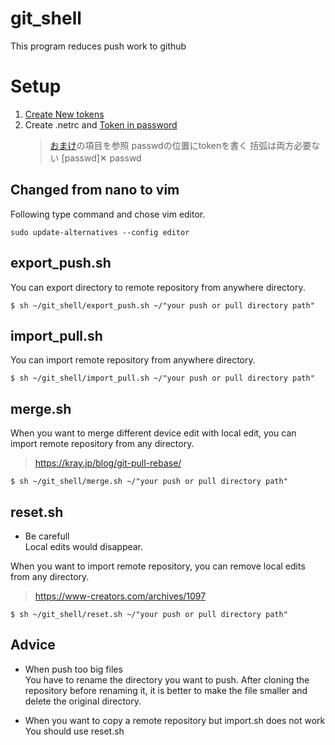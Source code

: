 # git_shell            
          
This program reduces push work to github          
          
# Setup            
1. [Create New tokens](https://qiita.com/kz800/items/497ec70bff3e555dacd0)          
1. Create .netrc and [Token in password](https://qiita.com/0uts1de/items/7eb13fea6ac5f02da44b)          
	> [おまけ](https://qiita.com/0uts1de/items/7eb13fea6ac5f02da44b#%E3%81%8A%E3%81%BE%E3%81%91)の項目を参照
	> passwdの位置にtokenを書く
	> 括弧は両方必要ない [passwd]✕ passwd          
          
## Changed from nano to vim      
      
Following type command and chose vim editor.      
      
```      
sudo update-alternatives --config editor      
```      
      
## export_push.sh           
    
You can export directory to remote repository from anywhere directory.    
            
```          
$ sh ~/git_shell/export_push.sh ~/"your push or pull directory path"            
```          
          
## import_pull.sh           
        
You can import remote repository from anywhere directory.    
    
```        
$ sh ~/git_shell/import_pull.sh ~/"your push or pull directory path"        
```        
      
## merge.sh           
        
When you want to merge different device edit with local edit, you can import remote repository from any directory.    
> https://kray.jp/blog/git-pull-rebase/  
    
```        
$ sh ~/git_shell/merge.sh ~/"your push or pull directory path"        
```        
    
## reset.sh           
        
* Be carefull    
	Local edits would disappear.    
	    
When you want to import remote repository, you can remove local edits from any directory.    
> https://www-creators.com/archives/1097  
    
```        
$ sh ~/git_shell/reset.sh ~/"your push or pull directory path"        
```        
    
## Advice

* When push too big files  
You have to rename the directory you want to push. After cloning the repository before renaming it, it is better to make the file smaller and delete the original directory.

* When you want to copy a remote repository but import.sh does not work  
You should use reset.sh

  

